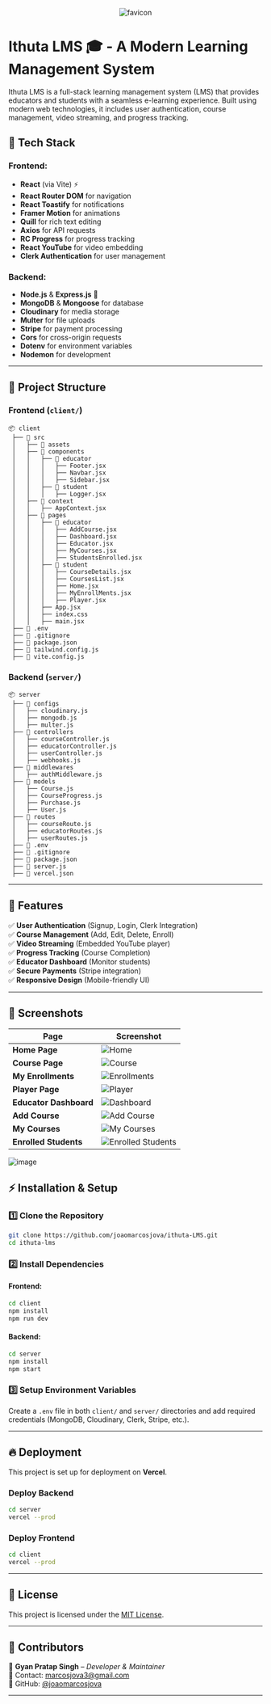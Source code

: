 
<div align="center">
  
![favicon](https://github.com/user-attachments/assets/ba86af86-a98e-4842-9cc4-5871c5ef234b)

</div>

# Ithuta LMS 🎓 - A Modern Learning Management System


Ithuta LMS is a full-stack learning management system (LMS) that provides educators and students with a seamless e-learning experience. Built using modern web technologies, it includes user authentication, course management, video streaming, and progress tracking.

## 🚀 Tech Stack

### Frontend:
- **React** (via Vite) ⚡
- **React Router DOM** for navigation
- **React Toastify** for notifications
- **Framer Motion** for animations
- **Quill** for rich text editing
- **Axios** for API requests
- **RC Progress** for progress tracking
- **React YouTube** for video embedding
- **Clerk Authentication** for user management

### Backend:
- **Node.js** & **Express.js** 🚀
- **MongoDB** & **Mongoose** for database
- **Cloudinary** for media storage
- **Multer** for file uploads
- **Stripe** for payment processing
- **Cors** for cross-origin requests
- **Dotenv** for environment variables
- **Nodemon** for development

---

## 📂 Project Structure

### **Frontend (`client/`)**
```
📦 client
 ├── 📂 src
 │   ├── 📂 assets
 │   ├── 📂 components
 │   │   ├── 📂 educator
 │   │   │   ├── Footer.jsx
 │   │   │   ├── Navbar.jsx
 │   │   │   ├── Sidebar.jsx
 │   │   ├── 📂 student
 │   │   │   ├── Logger.jsx
 │   ├── 📂 context
 │   │   ├── AppContext.jsx
 │   ├── 📂 pages
 │   │   ├── 📂 educator
 │   │   │   ├── AddCourse.jsx
 │   │   │   ├── Dashboard.jsx
 │   │   │   ├── Educator.jsx
 │   │   │   ├── MyCourses.jsx
 │   │   │   ├── StudentsEnrolled.jsx
 │   │   ├── 📂 student
 │   │   │   ├── CourseDetails.jsx
 │   │   │   ├── CoursesList.jsx
 │   │   │   ├── Home.jsx
 │   │   │   ├── MyEnrollMents.jsx
 │   │   │   ├── Player.jsx
 │   │   ├── App.jsx
 │   │   ├── index.css
 │   │   ├── main.jsx
 ├── 📜 .env
 ├── 📜 .gitignore
 ├── 📜 package.json
 ├── 📜 tailwind.config.js
 ├── 📜 vite.config.js

```

### **Backend (`server/`)**
```
📦 server
 ├── 📂 configs
 │   ├── cloudinary.js
 │   ├── mongodb.js
 │   ├── multer.js
 ├── 📂 controllers
 │   ├── courseController.js
 │   ├── educatorController.js
 │   ├── userController.js
 │   ├── webhooks.js
 ├── 📂 middlewares
 │   ├── authMiddleware.js
 ├── 📂 models
 │   ├── Course.js
 │   ├── CourseProgress.js
 │   ├── Purchase.js
 │   ├── User.js
 ├── 📂 routes
 │   ├── courseRoute.js
 │   ├── educatorRoutes.js
 │   ├── userRoutes.js
 ├── 📜 .env
 ├── 📜 .gitignore
 ├── 📜 package.json
 ├── 📜 server.js
 ├── 📜 vercel.json
```

---

## 🌟 Features

✅ **User Authentication** (Signup, Login, Clerk Integration)  
✅ **Course Management** (Add, Edit, Delete, Enroll)  
✅ **Video Streaming** (Embedded YouTube player)  
✅ **Progress Tracking** (Course Completion)  
✅ **Educator Dashboard** (Monitor students)  
✅ **Secure Payments** (Stripe integration)  
✅ **Responsive Design** (Mobile-friendly UI)  

---

## 📸 Screenshots

| Page | Screenshot |
|------|-----------|
| **Home Page** | ![Home](https://github.com/user-attachments/assets/03cf6bd7-8c30-4817-ad49-4a8fe8000541) |
| **Course Page** | ![Course](https://github.com/user-attachments/assets/e42c2660-8271-42ae-b7e3-c5278b6a9cf1) |
| **My Enrollments** | ![Enrollments](https://github.com/user-attachments/assets/a88cf7c1-cab1-4106-a64d-d7cfd5d9d4b7) |
| **Player Page** | ![Player](https://github.com/user-attachments/assets/cdc8fb2a-6f44-416f-b4bd-2f35b7acfbbd) |
| **Educator Dashboard** | ![Dashboard](https://github.com/user-attachments/assets/6c3bec05-805e-4652-ac51-113fd870b267) |
| **Add Course** | ![Add Course](https://github.com/user-attachments/assets/ee846dba-7b14-4006-ae95-8ff76402ed8d) |
| **My Courses** | ![My Courses](https://github.com/user-attachments/assets/e9f1b602-fc46-4dd7-8833-f1d8b15f43a1) |
| **Enrolled Students** | ![Enrolled Students](https://github.com/user-attachments/assets/6d118429-4aa0-487e-ad6c-1f37af3f9968) |

![image](https://github.com/user-attachments/assets/6eb66c29-6a73-4f98-9c15-7625a903a109)







## ⚡ Installation & Setup

### 1️⃣ Clone the Repository
```bash
git clone https://github.com/joaomarcosjova/ithuta-LMS.git
cd ithuta-lms
```

### 2️⃣ Install Dependencies

#### Frontend:
```bash
cd client
npm install
npm run dev
```

#### Backend:
```bash
cd server
npm install
npm start
```

### 3️⃣ Setup Environment Variables
Create a `.env` file in both `client/` and `server/` directories and add required credentials (MongoDB, Cloudinary, Clerk, Stripe, etc.).

---

## 🔥 Deployment

This project is set up for deployment on **Vercel**.

### Deploy Backend
```bash
cd server
vercel --prod
```

### Deploy Frontend
```bash
cd client
vercel --prod
```

---

## 🔐 License
This project is licensed under the [MIT License](LICENSE).

---

## 🎯 Contributors

👤 **Gyan Pratap Singh** – *Developer & Maintainer*  
📧 Contact: [marcosjova3@gmail.com](mailto:marcosjova3@gmail.com)  
🔗 GitHub: [@joaomarcosjova](https://github.com/joaomarcosjova/)  


---




